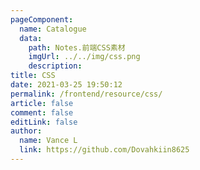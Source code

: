 ```yaml
---
pageComponent:
  name: Catalogue
  data:
    path: Notes.前端CSS素材
    imgUrl: ../../img/css.png
    description: 
title: CSS
date: 2021-03-25 19:50:12
permalink: /frontend/resource/css/
article: false
comment: false
editLink: false
author:
  name: Vance L
  link: https://github.com/Dovahkiin8625
---
```

